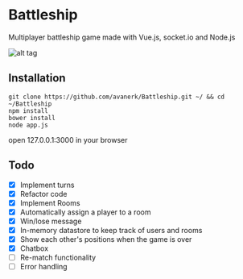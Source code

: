 # Battleship
Multiplayer battleship game made with Vue.js, socket.io and Node.js

![alt tag](http://i.imgur.com/IS35dN6.png)

## Installation

    git clone https://github.com/avanerk/Battleship.git ~/ && cd ~/Battleship
    npm install
    bower install
    node app.js
    
  open 127.0.0.1:3000 in your browser

## Todo
- [x] Implement turns
- [x] Refactor code
- [x] Implement Rooms
- [x] Automatically assign a player to a room
- [x] Win/lose message
- [x] In-memory datastore to keep track of users and rooms
- [x] Show each other's positions when the game is over
- [x] Chatbox
- [ ] Re-match functionality
- [ ] Error handling
